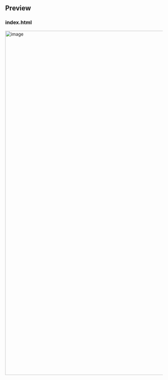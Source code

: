 ## Preview

### index.html

<img width="1100" alt="image" src="https://github.com/kishanrajput23/Love-Babbar-Web-Development-Course/assets/70385488/41426ab6-5315-4671-b61a-cc253dc6d0f0">
